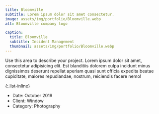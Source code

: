 ```yaml
---
title: Bloomville
subtitle: Lorem ipsum dolor sit amet consectetur.
image: assets/img/portfolio/Bloomville.webp
alt: Bloomville company logo

caption:
  title: Bloomville
  subtitle: Incident Management
  thumbnail: assets/img/portfolio/Bloomville.webp
---
```

Use this area to describe your project. Lorem ipsum dolor sit amet, consectetur adipisicing elit. Est blanditiis dolorem culpa incidunt minus dignissimos deserunt repellat aperiam quasi sunt officia expedita beatae cupiditate, maiores repudiandae, nostrum, reiciendis facere nemo!

{:.list-inline}
- Date: October 2019
- Client: Window
- Category: Photography

